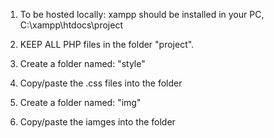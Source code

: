 1. To be hosted locally: xampp should be installed in your PC, C:\xampp\htdocs\project
2. KEEP ALL PHP files in the folder "project".

1. Create a folder named: "style"
2. Copy/paste the .css files into the folder

1. Create a folder named: "img"
2. Copy/paste the iamges into the folder
